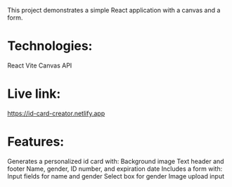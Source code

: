 This project demonstrates a simple React application with a canvas and a form.

# Technologies:
React
Vite
Canvas API

# Live link:
https://id-card-creator.netlify.app


# Features:

Generates a personalized id card with:
Background image
Text header and footer
Name, gender, ID number, and expiration date
Includes a form with:
Input fields for name and gender
Select box for gender
Image upload input